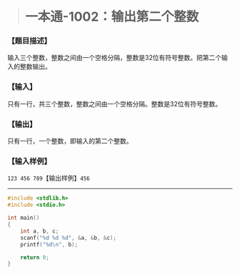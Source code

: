 > # 一本通-1002：输出第二个整数

### 【题目描述】

输入三个整数，整数之间由一个空格分隔，整数是32位有符号整数。把第二个输入的整数输出。

### 【输入】

只有一行，共三个整数，整数之间由一个空格分隔。整数是32位有符号整数。

### 【输出】

只有一行，一个整数，即输入的第二个整数。

### 【输入样例】

`123 456 789`【输出样例】`456`

-----

```c
#include <stdlib.h>
#include <stdio.h>

int main()
{
	int a, b, c;
	scanf("%d %d %d", &a, &b, &c);
	printf("%d\n", b);

	return 0;
}
```

